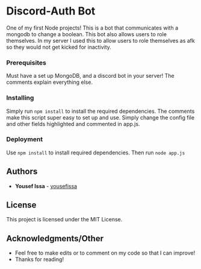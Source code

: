 # Discord-Auth Bot

One of my first Node projects! This is a bot that communicates with a mongodb to change a boolean. This bot also allows users to role themselves. In my server I used this to allow users to role themselves as afk so they would not get kicked for inactivity.


### Prerequisites 

Must have a set up MongoDB, and a discord bot in your server! The comments explain everything else.


### Installing

Simply run `npm install` to install the required dependencies. The comments make this script super easy to set up and use. Simply change the config file and other fields highlighted and commented in app.js.


### Deployment

Use `npm install` to install required dependencies. Then run `node app.js`

## Authors

* **Yousef Issa** - [yousefissa](https://github.com/yousefissa)

## License

This project is licensed under the MIT License.

## Acknowledgments/Other

* Feel free to make edits or to comment on my code so that I can improve!
* Thanks for reading!


